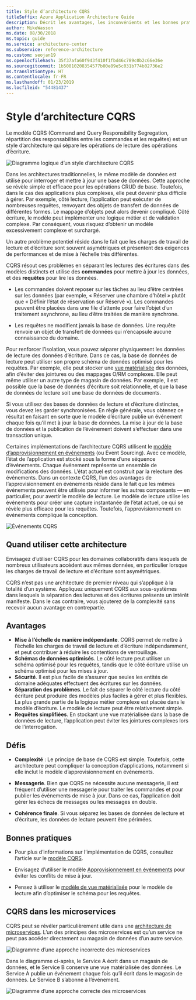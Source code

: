 ```yaml
---
title: Style d’architecture CQRS
titleSuffix: Azure Application Architecture Guide
description: Décrit les avantages, les inconvénients et les bonnes pratiques des architectures CQRS.
author: MikeWasson
ms.date: 08/30/2018
ms.topic: guide
ms.service: architecture-center
ms.subservice: reference-architecture
ms.custom: seojan19
ms.openlocfilehash: 35f37afa60f943f410f1fbd46c789c0b2c66e36e
ms.sourcegitcommit: 1b50810208354577b00e89e5c031b774b02736e2
ms.translationtype: HT
ms.contentlocale: fr-FR
ms.lasthandoff: 01/23/2019
ms.locfileid: "54481437"
---
```

# <a name="cqrs-architecture-style"></a>Style d’architecture CQRS

Le modèle CQRS (Command and Query Responsibility Segregation, répartition des responsabilités entre les commandes et les requêtes) est un style d’architecture qui sépare les opérations de lecture des opérations d’écriture.

![Diagramme logique d’un style d’architecture CQRS](./images/cqrs-logical.svg)

Dans les architectures traditionnelles, le même modèle de données est utilisé pour interroger et mettre à jour une base de données. Cette approche se révèle simple et efficace pour les opérations CRUD de base. Toutefois, dans le cas des applications plus complexes, elle peut devenir plus difficile à gérer. Par exemple, côté lecture, l’application peut exécuter de nombreuses requêtes, renvoyant des objets de transfert de données de différentes formes. Le mappage d’objets peut alors devenir compliqué. Côté écriture, le modèle peut implémenter une logique métier et de validation complexe. Par conséquent, vous risquez d’obtenir un modèle excessivement complexe et surchargé.

Un autre problème potentiel réside dans le fait que les charges de travail de lecture et d’écriture sont souvent asymétriques et présentent des exigences de performances et de mise à l’échelle très différentes.

CQRS résout ces problèmes en séparant les lectures des écritures dans des modèles distincts et utilise des **commandes** pour mettre à jour les données, et des **requêtes** pour lire les données.

- Les commandes doivent reposer sur les tâches au lieu d’être centrées sur les données (par exemple, « Réserver une chambre d’hôtel » plutôt que « Définir l’état de réservation sur Réservé »). Les commandes peuvent être placées dans une file d’attente pour faire l’objet d’un traitement asynchrone, au lieu d’être traitées de manière synchrone.

- Les requêtes ne modifient jamais la base de données. Une requête renvoie un objet de transfert de données qui n’encapsule aucune connaissance du domaine.

Pour renforcer l’isolation, vous pouvez séparer physiquement les données de lecture des données d’écriture. Dans ce cas, la base de données de lecture peut utiliser son propre schéma de données optimisé pour les requêtes. Par exemple, elle peut stocker une [vue matérialisée][materialized-view] des données, afin d’éviter des jointures ou des mappages O/RM complexes. Elle peut même utiliser un autre type de magasin de données. Par exemple, il est possible que la base de données d’écriture soit relationnelle, et que la base de données de lecture soit une base de données de documents.

Si vous utilisez des bases de données de lecture et d’écriture distinctes, vous devez les garder synchronisées. En règle générale, vous obtenez ce résultat en faisant en sorte que le modèle d’écriture publie un événement chaque fois qu’il met à jour la base de données. La mise à jour de la base de données et la publication de l’événement doivent s’effectuer dans une transaction unique.

Certaines implémentations de l’architecture CQRS utilisent le [modèle d’approvisionnement en événements][event-sourcing] (ou Event Sourcing). Avec ce modèle, l’état de l’application est stocké sous la forme d’une séquence d’événements. Chaque événement représente un ensemble de modifications des données. L’état actuel est construit par la relecture des événements. Dans un contexte CQRS, l’un des avantages de l’approvisionnement en événements réside dans le fait que les mêmes événements peuvent être utilisés pour informer les autres composants &mdash; en particulier, pour avertir le modèle de lecture. Le modèle de lecture utilise les événements pour créer une capture instantanée de l’état actuel, ce qui se révèle plus efficace pour les requêtes. Toutefois, l’approvisionnement en événements complique la conception.

![Événements CQRS](./images/cqrs-events.svg)

## <a name="when-to-use-this-architecture"></a>Quand utiliser cette architecture

Envisagez d’utiliser CQRS pour les domaines collaboratifs dans lesquels de nombreux utilisateurs accèdent aux mêmes données, en particulier lorsque les charges de travail de lecture et d’écriture sont asymétriques.

CQRS n’est pas une architecture de premier niveau qui s’applique à la totalité d’un système. Appliquez uniquement CQRS aux sous-systèmes dans lesquels la séparation des lectures et des écritures présente un intérêt manifeste. Dans le cas contraire, vous ajouterez de la complexité sans recevoir aucun avantage en contrepartie.

## <a name="benefits"></a>Avantages

- **Mise à l’échelle de manière indépendante**. CQRS permet de mettre à l’échelle les charges de travail de lecture et d’écriture indépendamment, et peut contribuer à réduire les contentions de verrouillage.
- **Schémas de données optimisés**. Le côté lecture peut utiliser un schéma optimisé pour les requêtes, tandis que le côté écriture utilise un schéma optimisé pour les mises à jour.
- **Sécurité**. Il est plus facile de s’assurer que seules les entités de domaine adéquates effectuent des écritures sur les données.
- **Séparation des problèmes**. Le fait de séparer le côté lecture du côté écriture peut produire des modèles plus faciles à gérer et plus flexibles. La plus grande partie de la logique métier complexe est placée dans le modèle d’écriture. Le modèle de lecture peut être relativement simple.
- **Requêtes simplifiées**. En stockant une vue matérialisée dans la base de données de lecture, l’application peut éviter les jointures complexes lors de l’interrogation.

## <a name="challenges"></a>Défis

- **Complexité** : Le principe de base de CQRS est simple. Toutefois, cette architecture peut compliquer la conception d’applications, notamment si elle inclut le modèle d’approvisionnement en événements.

- **Messagerie**. Bien que CQRS ne nécessite aucune messagerie, il est fréquent d’utiliser une messagerie pour traiter les commandes et pour publier les événements de mise à jour. Dans ce cas, l’application doit gérer les échecs de messages ou les messages en double.

- **Cohérence finale**. Si vous séparez les bases de données de lecture et d’écriture, les données de lecture peuvent être périmées.

## <a name="best-practices"></a>Bonnes pratiques

- Pour plus d’informations sur l’implémentation de CQRS, consultez l’article sur le [modèle CQRS][cqrs-pattern].

- Envisagez d’utiliser le modèle [Approvisionnement en événements][event-sourcing] pour éviter les conflits de mise à jour.

- Pensez à utiliser le [modèle de vue matérialisée][materialized-view] pour le modèle de lecture afin d’optimiser le schéma pour les requêtes.

## <a name="cqrs-in-microservices"></a>CQRS dans les microservices

CQRS peut se révéler particulièrement utile dans une [architecture de microservices][microservices]. L’un des principes des microservices est qu’un service ne peut pas accéder directement au magasin de données d’un autre service.

![Diagramme d’une approche incorrecte des microservices](./images/cqrs-microservices-wrong.png)

Dans le diagramme ci-après, le Service A écrit dans un magasin de données, et le Service B conserve une vue matérialisée des données. Le Service A publie un événement chaque fois qu’il écrit dans le magasin de données. Le Service B s’abonne à l’événement.

![Diagramme d’une approche correcte des microservices](./images/cqrs-microservices-right.png)

<!-- links -->

[cqrs-pattern]: ../../patterns/cqrs.md
[event-sourcing]: ../../patterns/event-sourcing.md
[materialized-view]: ../../patterns/materialized-view.md
[microservices]: ./microservices.md

